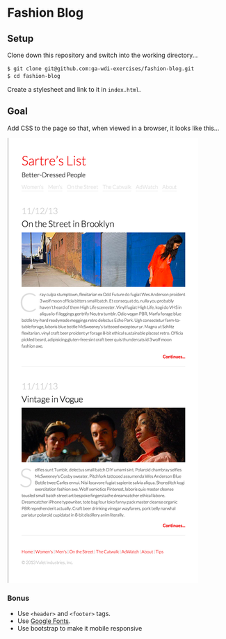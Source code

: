 # Fashion Blog

## Setup

Clone down this repository and switch into the working directory...

```bash
$ git clone git@github.com:ga-wdi-exercises/fashion-blog.git
$ cd fashion-blog
```

Create a stylesheet and link to it in `index.html`.

## Goal

Add CSS to the page so that, when viewed in a browser, it looks like this...

![goal](./Fashion_Blog.png)

### Bonus
- Use `<header>` and `<footer>` tags.
- Use [Google Fonts](https://fonts.google.com/).
- Use bootstrap to make it mobile responsive
